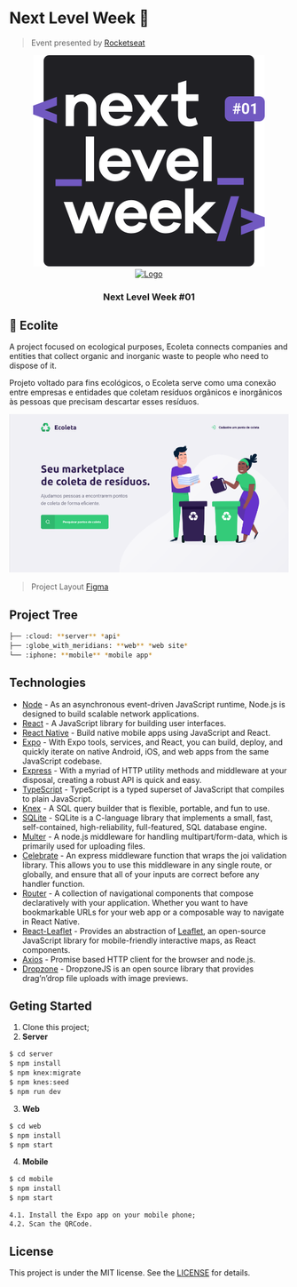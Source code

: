 <!--
*** Thank you for seeing our README. If you have any suggestions
*** that can improve it further give a fork in the repository and 
*** create a Pull Request or open an Issue with the tag "suggestion". 
*** Thanks again! :D
-->

# Next Level Week :rocket:
> Event presented by [Rocketseat](https://rocketseat.com.br/)

<p align="center">
  <a href="https://rocketseat.com.br">
    <img src=".github/logo.svg" alt="Logo"><br>
    <img src="https://s3-sa-east-1.amazonaws.com/rocketseat-cdn/rocketseat_logo_roxa.png" alt="Logo" valign="middle" style="max-width: 130px">
  </a>

  <h3 align="center">Next Level Week #01</h3>
</p>

## :seedling: Ecolite
A project focused on ecological purposes, Ecoleta connects companies and entities that collect organic and inorganic waste to people who need to dispose of it.

Projeto voltado para fins ecológicos, o Ecoleta serve como uma conexão entre empresas e entidades que coletam resíduos orgânicos e inorgânicos às pessoas que precisam descartar esses resíduos.

<p align="center">
  <a href="https://rocketseat.com.br">
    <img src=".github/EcoletaProject.png" alt="Logo"><br>
  </a>
</p>

> Project Layout [Figma](https://www.figma.com/file/1SxgOMojOB2zYT0Mdk28lB/?viewer=1&node-id=)


## Project Tree
```bash
├── :cloud: **server** *api*
├── :globe_with_meridians: **web** *web site*
└── :iphone: **mobile** *mobile app*
```

## Technologies
- [Node](https://nodejs.org/en/) - As an asynchronous event-driven JavaScript runtime, Node.js is designed to build scalable network applications.
- [React](https://reactjs.org/) - A JavaScript library for building user interfaces.
- [React Native](https://reactnative.dev/) - Build native mobile apps using JavaScript and React.
- [Expo](https://expo.io/) - With Expo tools, services, and React, you can build, deploy, and quickly iterate on native Android, iOS, and web apps from the same JavaScript codebase.
- [Express](http://expressjs.com/) - With a myriad of HTTP utility methods and middleware at your disposal, creating a robust API is quick and easy.
- [TypeScript](https://www.typescriptlang.org/) - TypeScript is a typed superset of JavaScript that compiles to plain JavaScript.
- [Knex](http://knexjs.org) - A SQL query builder that is flexible, portable, and fun to use.
- [SQLite](https://sqlite.org/) - SQLite is a C-language library that implements a small, fast, self-contained, high-reliability, full-featured, SQL database engine.
- [Multer](https://github.com/expressjs/multer) - A node.js middleware for handling multipart/form-data, which is primarily used for uploading files.
- [Celebrate](https://github.com/arb/celebrate) - An express middleware function that wraps the joi validation library. This allows you to use this middleware in any single route, or globally, and ensure that all of your inputs are correct before any handler function.
- [Router](https://reacttraining.com/react-router/) - A collection of navigational components that compose declaratively with your application. Whether you want to have bookmarkable URLs for your web app or a composable way to navigate in React Native.
- [React-Leaflet](https://react-leaflet.js.org/) - Provides an abstraction of [Leaflet](https://leafletjs.com/), an open-source JavaScript library
for mobile-friendly interactive maps, as React components.
- [Axios](https://github.com/axios/axios) - Promise based HTTP client for the browser and node.js.
- [Dropzone](https://www.dropzonejs.com/) - DropzoneJS is an open source library that provides drag’n’drop file uploads with image previews.

## Geting Started
1. Clone this project;
2. **Server**
```sh
$ cd server
$ npm install
$ npm knex:migrate
$ npm knes:seed
$ npm run dev
```
3. **Web**
```sh
$ cd web
$ npm install
$ npm start
```
4. **Mobile**
```sh
$ cd mobile
$ npm install
$ npm start
```
    4.1. Install the Expo app on your mobile phone;
    4.2. Scan the QRCode. 

## License

This project is under the MIT license. See the [LICENSE](https://github.com/acfabiani/ecoleta/blob/add-license-1/LICENSE) for details.    